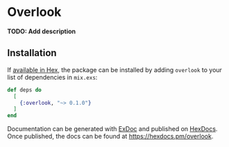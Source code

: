 # Overlook

**TODO: Add description**

## Installation

If [available in Hex](https://hex.pm/docs/publish), the package can be installed
by adding `overlook` to your list of dependencies in `mix.exs`:

```elixir
def deps do
  [
    {:overlook, "~> 0.1.0"}
  ]
end
```

Documentation can be generated with [ExDoc](https://github.com/elixir-lang/ex_doc)
and published on [HexDocs](https://hexdocs.pm). Once published, the docs can
be found at <https://hexdocs.pm/overlook>.

